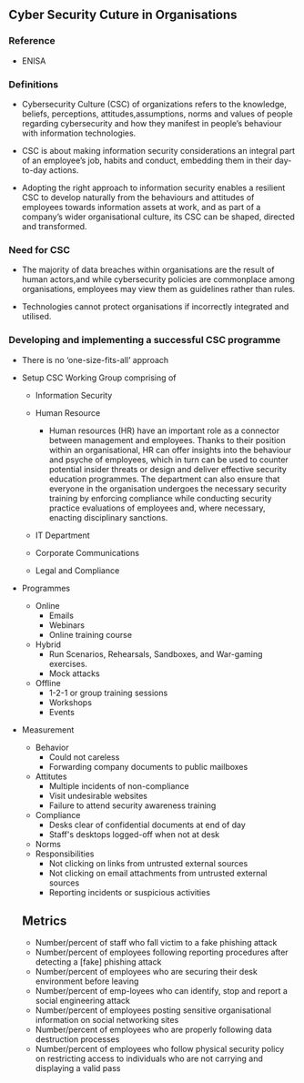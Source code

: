 ##  Cyber Security Cuture in Organisations

### Reference
- ENISA

### Definitions

- Cybersecurity Culture (CSC) of organizations refers to the knowledge, beliefs, perceptions, attitudes,assumptions, norms and values of people regarding cybersecurity and how they manifest in people’s behaviour with information technologies. 

-  CSC is about making information security considerations an integral part of an employee’s job, habits and conduct, embedding them in their day-to-day actions.

- Adopting the right approach to information security enables a resilient CSC to develop naturally from the behaviours and attitudes of employees towards information assets at work, and as part of a company’s wider organisational culture, its CSC can be shaped, directed and transformed.

### Need for CSC
- The majority of data breaches within organisations are the result of human actors,and while cybersecurity policies are commonplace among organisations, employees may view them as guidelines rather than rules.

- Technologies cannot protect organisations if incorrectly integrated and utilised.

### Developing and implementing a successful CSC programme
- There is no ‘one-size-fits-all’ approach

- Setup CSC Working Group comprising of
    - Information Security
    - Human Resource
        - Human resources (HR) have an important role as a connector between management and employees. Thanks to their position within an organisational, HR can offer insights into the behaviour and psyche of employees, which in turn can be used to counter potential insider threats or design and deliver effective security education programmes. The department can also ensure that everyone in the organisation undergoes the necessary security training by enforcing compliance while conducting security practice evaluations of employees and, where necessary, enacting disciplinary sanctions.

    - IT Department
    - Corporate Communications
    - Legal and Compliance

- Programmes
   -  Online
        -  Emails
        -  Webinars
        -  Online training course
   -  Hybrid
        -  Run Scenarios, Rehearsals, Sandboxes, and War-gaming exercises.
        -  Mock attacks
   -  Offline
        -  1-2-1 or group training sessions
        -  Workshops
        -  Events

- Measurement
   -  Behavior
        -   Could not careless
        -   Forwarding company documents to public mailboxes
   -  Attitutes
        -   Multiple incidents of non-compliance
        -   Visit undesirable websites
        -   Failure to attend security awareness training
   -  Compliance
        -   Desks clear of confidential documents at end of day
        -   Staff's desktops logged-off when not at desk
   -  Norms
   -  Responsibilities
        -   Not clicking on links from untrusted external sources
        -   Not clicking on email attachments from untrusted external sources
        -   Reporting incidents or suspicious activities
  
  ## Metrics
   -  Number/percent of staff who fall victim to a fake phishing attack
   -  Number/percent of employees following reporting procedures after detecting a [fake] phishing attack
   -  Number/percent of employees who are securing their desk environment before leaving
   -  Number/percent of emp-loyees who can identify, stop and report a social engineering attack
   -  Number/percent of employees posting sensitive organisational information on social networking sites
   -  Number/percent of employees who are properly following data destruction processes
   -  Number/percent of employees who follow physical security policy on restricting access to individuals who are not carrying and displaying a valid pass
  
  
   


 

